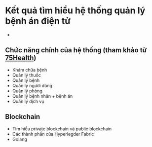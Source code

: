 # Kết quả tìm hiểu hệ thống quản lý bệnh án điện tử
-
## Chức năng chính của hệ thống (tham khảo từ [75Health](https://www.75health.com/demo.jsp))
* Khám chữa bệnh
* Quản lý thuốc
* Quản lý bệnh
* Quản lý người dùng
* Quản lý phòng
* Quản lý bệnh nhân + bệnh án
* Quản lý dịch vụ

## Blockchain
* Tìm hiểu private blockchain và public blockchain
* Các thành phần của Hyperlegder Fabric
* Golang
